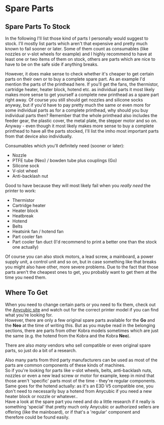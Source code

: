 <link rel=”manifest” href=”docs/manifest.webmanifest”>

# Spare Parts

## Spare Parts To Stock
In the following I'll list those kind of parts I personally would suggest to stock. I'll mostly list parts which aren't that expensive and pretty much known to fail sooner or later. Some of them count as consumables (like nozzles or v-slot wheels for example) and I highly recommend to have at least one or two items of them on stock, others are parts which are nice to have to be on the safe side if anything breaks.    
  
However, it does make sense to check whether it's cheaper to get certain parts on their own or to buy a complete spare part. As an example I'd mention the parts of the printhead here. If you'll get the fans, the thermistor, cartridge heater, heater block, hotend etc. as individual parts it most likely makes more sense to get yourself a complete new printhead as a spare part right away. Of course you still should get nozzles and silicone socks anyway, but if you'd have to pay pretty much the same or even more for some individual parts as for a complete printhead, why should you buy individual parts then? Remember that the whole printhead also includes the feeder gear, the plastic cover, the metal plate, the stepper motor and so on.  
Anyway - even though it most likely makes more sense to buy a complete printhead to have all the parts stocked, I'll list the imho most important parts from that device also individually.  

Consumables which you'll definitely need (sooner or later):  

  - Nozzle
  - PTFE tube (Neo) / bowden tube plus couplings (Go)
  - Silicone sock
  - V-slot wheel
  - Anti-backlash nut
  
Good to have because they will most likely fail when you *really need* the printer to work:  

  - Thermistor
  - Cartridge heater
  - Heater block 
  - Heatbreak 
  - Hotend
  - Belts
  - Heatsink fan / hotend fan
  - Part cooler fan
  - Part cooler fan duct (I'd recommend to print a better one than the stock one actually)

Of course you can also stock motors, a lead screw, a mainboard, a power supply unit, a control unit and so on, but in case something like that breaks you might also have other, more severe problems. Due to the fact that those parts aren't the cheapest ones to get, you probably want to get them at the time you need them.      
  
## Where To Get
When you need to change certain parts or you need to fix them, check out the [Anycubic site](https://www.anycubic.com/collections/for-kobra-series) and watch out for the correct printer model if you can find what you're looking for.  
However, there are only a few original spare parts available for the **Go** and the **Neo** at the time of writing this. But as you maybe read in the belonging sections, there are parts from other Kobra models sometimes which are just the same (e.g. the hotend from the Kobra and the Kobra **Neo**).  
  
There are also *many* vendors who sell compatible or even original spare parts, so just do a bit of a research. 
  
Also many parts from third party manufacturers can be used as most of the parts are common components of these kinds of machines.    
So if you're looking for parts like v-slot wheels, belts, anti-backlash nuts, nozzles or even a new lead screw or motor for example, keep in mind that those aren't 'specific' parts most of the time - they're regular components. Same goes for the hotend actually: as it's an E3D V5 compatible one, you don't need to necessarily buy a hotend from Anycubic if you need a new heater block or nozzle or whatever..  
Have a look at the spare part you need and do a little research if it really is something 'special' that pretty much only Anycubic or authorized sellers are offering (like the mainboard), or if that's a 'regular' component and therefore could be found easily.  
     
  

  

